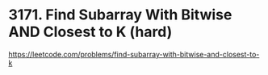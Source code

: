 # 3171. Find Subarray With Bitwise AND Closest to K (hard)

https://leetcode.com/problems/find-subarray-with-bitwise-and-closest-to-k
